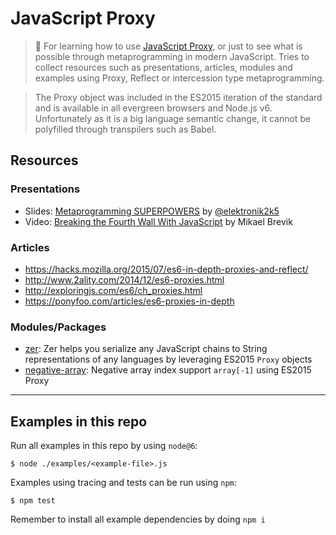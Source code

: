 # JavaScript Proxy

> :goat: For learning how to use [JavaScript Proxy](https://developer.mozilla.org/en-US/docs/Web/JavaScript/Reference/Global_Objects/Proxy), or just to see what is possible through metaprogramming in modern JavaScript. Tries to collect resources such as presentations, articles, modules and examples using Proxy, Reflect or intercession type metaprogramming.

> The Proxy object was included in the ES2015 iteration of the standard and is available in all evergreen browsers and Node.js v6. Unfortunately as it is a big language semantic change, it cannot be polyfilled through transpilers such as Babel.

## Resources

### Presentations

- Slides: [Metaprogramming SUPERPOWERS](http://slides.com/elektronik/metaprogramming-via-es2015-proxies#/) by [@elektronik2k5](https://github.com/elektronik2k5)
- Video: [Breaking the Fourth Wall With JavaScript](https://opbeat.com/events/web-rebels-2016/#breaking-the-fourth-wall-with-javascript) by Mikael Brevik


### Articles
- https://hacks.mozilla.org/2015/07/es6-in-depth-proxies-and-reflect/
- http://www.2ality.com/2014/12/es6-proxies.html
- http://exploringjs.com/es6/ch_proxies.html
- https://ponyfoo.com/articles/es6-proxies-in-depth

### Modules/Packages

- [zer](https://github.com/jbmusso/zer): Zer helps you serialize any JavaScript chains to String representations of any languages by leveraging ES2015 `Proxy` objects
- [negative-array](https://github.com/sindresorhus/negative-array): Negative array index support `array[-1]` using ES2015 Proxy

---

## Examples in this repo

Run all examples in this repo by using `node@6`:

```shell
$ node ./examples/<example-file>.js
```

Examples using tracing and tests can be run using `npm`:

```shell
$ npm test
```

Remember to install all example dependencies by doing `npm i`
